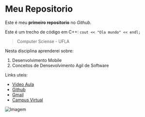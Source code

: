 # Meu Repositorio
Este é meu **primeiro repositorio** no *Github*.

Este é um trecho de código em C++:
`cout << "Ola mundo" << endl;`

> Computer Sciense - UFLA

Nesta disciplina aprenderei sobre:
1. Desenvolvimento Mobile
2. Conceitos de Densevolvimento Agil de Software

Links uteis:

* [Video Aula](https://www.youtube.com/watch?v=m23SzvELfg4)
* [Github](https://github.com/FilipeOVB)
* [Gmail](https://mail.google.com/)
* [Campus Virtual](https://campusvirtual.ufla.br/presencial/)

![Imagem](https://p.turbosquid.com/ts-thumb/OH/0A9fga/oC/rr_0000/jpg/1614949029/1920x1080/fit_q99/ecf2012242f282c63b73d88468968a6dd66683c4/rr_0000.jpg)


